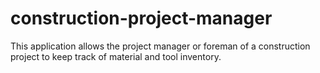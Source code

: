 # construction-project-manager
This application allows the project manager or foreman of a construction project to keep track of material and tool inventory.
